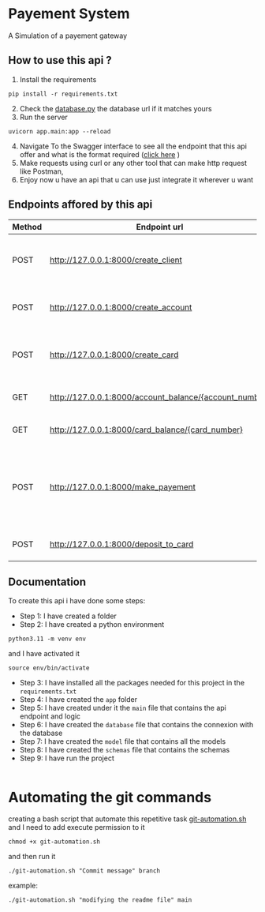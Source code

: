 # Payement System

A Simulation of a payement gateway

## How to use this api ?

1. Install the requirements

```
pip install -r requirements.txt
```

2. Check the [database.py](app/database.py) the database url if it matches yours
3. Run the server

```
uvicorn app.main:app --reload
```

4. Navigate To the Swagger interface to see all the endpoint that this api offer and what is the format required ([click here](http://127.0.0.1:8000/docs#/) )
5. Make requests using curl or any other tool that can make http request like Postman,
6. Enjoy now u have an api that u can use just integrate it wherever u want

## Endpoints affored by this api

| Method | Endpoint url                                           | Description                                                           |
| ------ | ------------------------------------------------------ | --------------------------------------------------------------------- |
| POST   | http://127.0.0.1:8000/create_client                    | To create a Client that can have a Banque account                     |
| POST   | http://127.0.0.1:8000/create_account                   | To create a Banque account for a client                               |
| POST   | http://127.0.0.1:8000/create_card                      | To create a Card like credit card or visa or master                   |
| GET    | http://127.0.0.1:8000/account_balance/{account_number} | To check the account balance                                          |
| GET    | http://127.0.0.1:8000/card_balance/{card_number}       | To check the card balance                                             |
| POST   | http://127.0.0.1:8000/make_payement                    | To do a transaction using the card info and account number and amount |
| POST   | http://127.0.0.1:8000/deposit_to_card                  | To deposit an amount to a card                                        |

## Documentation

To create this api i have done some steps:

- Step 1: I have created a folder
- Step 2: I have created a python environment

```
python3.11 -m venv env
```

and I have activated it

```
source env/bin/activate
```

- Step 3: I have installed all the packages needed for this project in the `requirements.txt`
- Step 4: I have created the `app` folder
- Step 5: I have created under it the `main` file that contains the api endpoint and logic
- Step 6: I have created the `database` file that contains the connexion with the database
- Step 7: I have created the `model` file that contains all the models
- Step 8: I have created the `schemas` file that contains the schemas
- Step 9: I have run the project
```

```
# Automating the git commands

creating a bash script that automate this repetitive task [git-automation.sh](git-automation.sh)
and I need to add execute permission to it

```
chmod +x git-automation.sh
```

and then run it

```
./git-automation.sh "Commit message" branch
```

example:

```
./git-automation.sh "modifying the readme file" main
```
